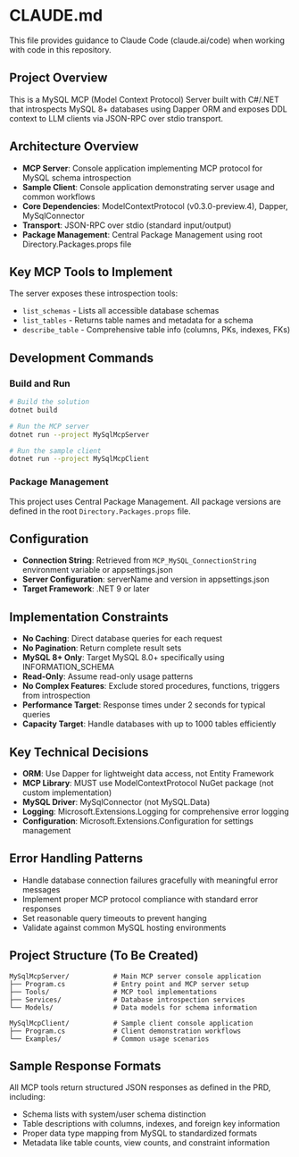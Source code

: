 # CLAUDE.md

This file provides guidance to Claude Code (claude.ai/code) when working with code in this repository.

## Project Overview
This is a MySQL MCP (Model Context Protocol) Server built with C#/.NET that introspects MySQL 8+ databases using Dapper ORM and exposes DDL context to LLM clients via JSON-RPC over stdio transport.

## Architecture Overview
- **MCP Server**: Console application implementing MCP protocol for MySQL schema introspection
- **Sample Client**: Console application demonstrating server usage and common workflows
- **Core Dependencies**: ModelContextProtocol (v0.3.0-preview.4), Dapper, MySqlConnector
- **Transport**: JSON-RPC over stdio (standard input/output)
- **Package Management**: Central Package Management using root Directory.Packages.props file

## Key MCP Tools to Implement
The server exposes these introspection tools:
- `list_schemas` - Lists all accessible database schemas
- `list_tables` - Returns table names and metadata for a schema
- `describe_table` - Comprehensive table info (columns, PKs, indexes, FKs)

## Development Commands

### Build and Run
```bash
# Build the solution
dotnet build

# Run the MCP server
dotnet run --project MySqlMcpServer

# Run the sample client
dotnet run --project MySqlMcpClient
```

### Package Management
This project uses Central Package Management. All package versions are defined in the root `Directory.Packages.props` file.

## Configuration
- **Connection String**: Retrieved from `MCP_MySQL_ConnectionString` environment variable or appsettings.json
- **Server Configuration**: serverName and version in appsettings.json
- **Target Framework**: .NET 9 or later

## Implementation Constraints
- **No Caching**: Direct database queries for each request
- **No Pagination**: Return complete result sets
- **MySQL 8+ Only**: Target MySQL 8.0+ specifically using INFORMATION_SCHEMA
- **Read-Only**: Assume read-only usage patterns
- **No Complex Features**: Exclude stored procedures, functions, triggers from introspection
- **Performance Target**: Response times under 2 seconds for typical queries
- **Capacity Target**: Handle databases with up to 1000 tables efficiently

## Key Technical Decisions
- **ORM**: Use Dapper for lightweight data access, not Entity Framework
- **MCP Library**: MUST use ModelContextProtocol NuGet package (not custom implementation)
- **MySQL Driver**: MySqlConnector (not MySQL.Data)
- **Logging**: Microsoft.Extensions.Logging for comprehensive error logging
- **Configuration**: Microsoft.Extensions.Configuration for settings management

## Error Handling Patterns
- Handle database connection failures gracefully with meaningful error messages
- Implement proper MCP protocol compliance with standard error responses
- Set reasonable query timeouts to prevent hanging
- Validate against common MySQL hosting environments

## Project Structure (To Be Created)
```
MySqlMcpServer/           # Main MCP server console application
├── Program.cs            # Entry point and MCP server setup
├── Tools/                # MCP tool implementations
├── Services/             # Database introspection services
└── Models/               # Data models for schema information

MySqlMcpClient/           # Sample client console application
├── Program.cs            # Client demonstration workflows
└── Examples/             # Common usage scenarios
```

## Sample Response Formats
All MCP tools return structured JSON responses as defined in the PRD, including:
- Schema lists with system/user schema distinction
- Table descriptions with columns, indexes, and foreign key information
- Proper data type mapping from MySQL to standardized formats
- Metadata like table counts, view counts, and constraint information